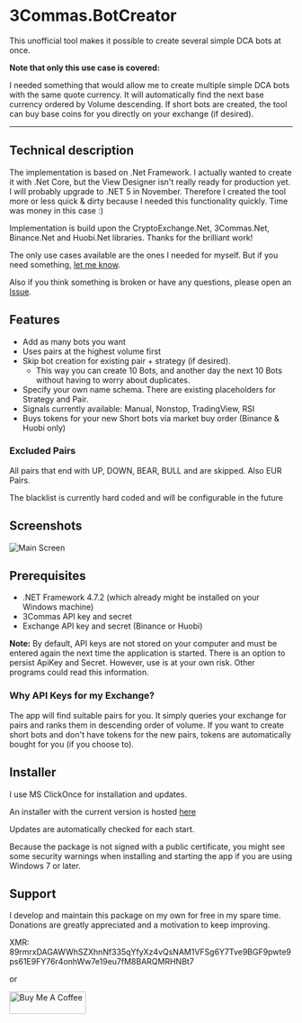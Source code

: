 # 3Commas.BotCreator

This unofficial tool makes it possible to create several simple DCA bots at once.

**Note that only this use case is covered:**

I needed something that would allow me to create multiple simple DCA bots with the same quote currency. It will automatically find the next base currency ordered by Volume descending.
If short bots are created, the tool can buy base coins for you directly on your exchange (if desired).



---

## Technical description

The implementation is based on .Net Framework. I actually wanted to create it with .Net Core, but the View Designer isn't really ready for production yet. I will probably upgrade to .NET 5 in November.
Therefore I created the tool more or less quick & dirty because I needed this functionality quickly. Time was money in this case :)

Implementation is build upon the CryptoExchange.Net, 3Commas.Net, Binance.Net and Huobi.Net libraries. Thanks for the brilliant work!

The only use cases available are the ones I needed for myself. But if you need something, [let me know](https://github.com/MarcDrexler/3Commas.BotCreator/issues).

Also if you think something is broken or have any questions, please open an [Issue](https://github.com/MarcDrexler/3Commas.BotCreator/issues).

## Features

- Add as many bots you want
- Uses pairs at the highest volume first
- Skip bot creation for existing pair + strategy (if desired).
    - This way you can create 10 Bots, and another day the next 10 Bots without having to worry about duplicates.
- Specify your own name schema. There are existing placeholders for Strategy and Pair.
- Signals currently available: Manual, Nonstop, TradingView, RSI
- Buys tokens for your new Short bots via market buy order (Binance & Huobi only)

### Excluded Pairs

All pairs that end with UP, DOWN, BEAR, BULL and are skipped.
Also EUR Pairs.

The blacklist is currently hard coded and will be configurable in the future

## Screenshots

![Main Screen](https://github.com/MarcDrexler/3Commas.BotCreator/blob/master/screenshots/Mainscreen.png)

## Prerequisites

- .NET Framework 4.7.2 (which already might be installed on your Windows machine)
- 3Commas API key and secret
- Exchange API key and secret (Binance or Huobi)

**Note:** By default, API keys are not stored on your computer and must be entered again the next time the application is started. 
There is an option to persist ApiKey and Secret. However, use is at your own risk. Other programs could read this information.

### Why API Keys for my Exchange?

The app will find suitable pairs for you. It simply queries your exchange for pairs and ranks them in descending order of volume.
If you want to create short bots and don't have tokens for the new pairs, tokens are automatically bought for you (if you choose to).

## Installer

I use MS ClickOnce for installation and updates.

An installer with the current version is hosted [here](https://marcdrexler.blob.core.windows.net/botcreator/BotCreator.application)

Updates are automatically checked for each start.

Because the package is not signed with a public certificate, you might see some security warnings when installing and starting the app if you are using Windows 7 or later.

## Support

I develop and maintain this package on my own for free in my spare time.
Donations are greatly appreciated and a motivation to keep improving.

XMR: 89rmrxDAGAWWhSZXhnNf335qYfyXz4vQsNAM1VFSg6Y7Tve9BGF9pwte9ps61E9FY76r4onhWw7e19eu7fM8BARQMRHNBt7

or

<a href="https://www.buymeacoffee.com/marcdrexler" target="_blank"><img width="136" height="40" src="https://cdn.buymeacoffee.com/buttons/v2/default-orange.png" alt="Buy Me A Coffee" style="height: 40px !important;width: 136px !important;" ></a>



